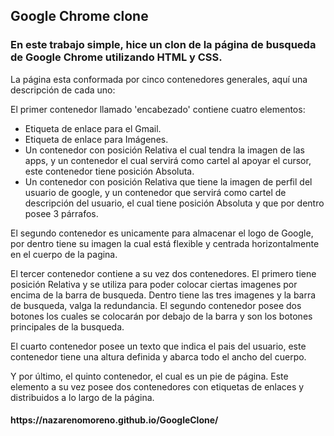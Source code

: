<h2>
  Google Chrome clone
</h2>
<h3>En este trabajo simple, hice un clon de la página de busqueda de Google Chrome utilizando HTML y CSS.</h3>
La página esta conformada por cinco contenedores generales, aquí una descripción de cada uno:

El primer contenedor llamado 'encabezado' contiene cuatro elementos:
- Etiqueta de enlace para el Gmail.
- Etiqueta de enlace para Imágenes.
- Un contenedor con posición Relativa el cual tendra la imagen de las apps, y un contenedor el cual servirá como cartel al apoyar el cursor, este contenedor tiene posición Absoluta.
- Un contenedor con posición Relativa que tiene la imagen de perfil del usuario de google, y un contenedor que servirá como cartel de descripción del usuario, el cual tiene posición Absoluta y que por dentro posee 3 párrafos.

El segundo contenedor es unicamente para almacenar el logo de Google, por dentro tiene su imagen la cual está flexible y centrada horizontalmente en el cuerpo de la pagina.

El tercer contenedor contiene a su vez dos contenedores. El primero tiene posición Relativa y se utiliza para poder colocar ciertas imagenes por encima de la barra de busqueda. Dentro tiene las tres imagenes y la barra de busqueda, valga la redundancia.
El segundo contenedor posee dos botones los cuales se colocarán por debajo de la barra y son los botones principales de la busqueda.

El cuarto contenedor posee un texto que indica el pais del usuario, este contenedor tiene una altura definida y abarca todo el ancho del cuerpo.

Y por último, el quinto contenedor, el cual es un pie de página. Este elemento a su vez posee dos contenedores con etiquetas de enlaces y distribuidos a lo largo de la página.

<h4>https://nazarenomoreno.github.io/GoogleClone/</h4>

